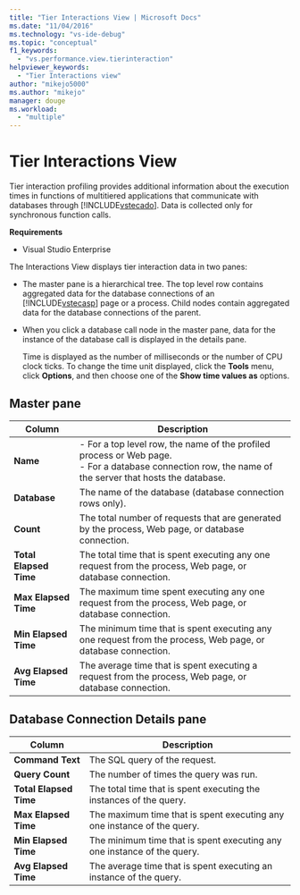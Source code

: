 ```yaml
---
title: "Tier Interactions View | Microsoft Docs"
ms.date: "11/04/2016"
ms.technology: "vs-ide-debug"
ms.topic: "conceptual"
f1_keywords: 
  - "vs.performance.view.tierinteraction"
helpviewer_keywords: 
  - "Tier Interactions view"
author: "mikejo5000"
ms.author: "mikejo"
manager: douge
ms.workload: 
  - "multiple"
---
```

# Tier Interactions View

Tier interaction profiling provides additional information about the execution times in functions of multitiered applications that communicate with databases through [!INCLUDE[vstecado](../data-tools/includes/vstecado_md.md)]. Data is collected only for synchronous function calls.

**Requirements**

- Visual Studio Enterprise

The Interactions View displays tier interaction data in two panes:

- The master pane is a hierarchical tree. The top level row contains aggregated data for the database connections of an [!INCLUDE[vstecasp](../code-quality/includes/vstecasp_md.md)] page or a process. Child nodes contain aggregated data for the database connections of the parent.

- When you click a database call node in the master pane, data for the instance of the database call is displayed in the details pane.

  Time is displayed as the number of milliseconds or the number of CPU clock ticks. To change the time unit displayed, click the **Tools** menu, click **Options**, and then choose one of the **Show time values as** options.

## Master pane

|Column|Description|
|------------|-----------------|
|**Name**|- For a top level row, the name of the profiled process or Web page.<br />- For a database connection row, the name of the server that hosts the database.|
|**Database**|The name of the database (database connection rows only).|
|**Count**|The total number of requests that are generated by the process, Web page, or database connection.|
|**Total Elapsed Time**|The total time that is spent executing any one request from the process, Web page, or database connection.|
|**Max Elapsed Time**|The maximum time spent executing any one request from the process, Web page, or database connection.|
|**Min Elapsed Time**|The minimum time that is spent executing any one request from the process, Web page, or database connection.|
|**Avg Elapsed Time**|The average time that is spent executing a request from the process, Web page, or database connection.|

## Database Connection Details pane

|Column|Description|
|------------|-----------------|
|**Command Text**|The SQL query of the request.|
|**Query Count**|The number of times the query was run.|
|**Total Elapsed Time**|The total time that is spent executing the instances of the query.|
|**Max Elapsed Time**|The maximum time that is spent executing any one instance of the query.|
|**Min Elapsed Time**|The minimum time that is spent executing any one instance of the query.|
|**Avg Elapsed Time**|The average time that is spent executing an instance of the query.|